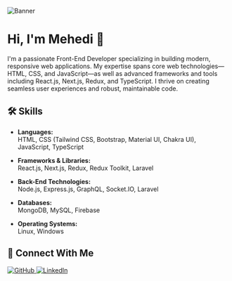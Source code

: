 ![Banner](https://media.licdn.com/dms/image/D5616AQFpW7NzDIWGVg/profile-displaybackgroundimage-shrink_350_1400/0/1676482760623?e=1681948800&v=beta&t=eh52Leni5-4uQUpcjihqBAouBrA7Y9jx801RASNCReg)

# Hi, I'm Mehedi 👋

I'm a passionate Front-End Developer specializing in building modern, responsive web applications. My expertise spans core web technologies—HTML, CSS, and JavaScript—as well as advanced frameworks and tools including React.js, Next.js, Redux, and TypeScript. I thrive on creating seamless user experiences and robust, maintainable code.

## 🛠️ Skills

- **Languages:**  
  HTML, CSS (Tailwind CSS, Bootstrap, Material UI, Chakra UI), JavaScript, TypeScript

- **Frameworks & Libraries:**  
  React.js, Next.js, Redux, Redux Toolkit, Laravel

- **Back-End Technologies:**  
  Node.js, Express.js, GraphQL, Socket.IO, Laravel

- **Databases:**  
  MongoDB, MySQL, Firebase

- **Operating Systems:**  
  Linux, Windows

## 🤝 Connect With Me

<p align="left">
  <a href="https://github.com/mehedihasanhr" target="_blank">
    <img src="https://img.shields.io/badge/github-%2324292e.svg?&style=for-the-badge&logo=github&logoColor=white" alt="GitHub" />
  </a>
  <a href="https://linkedin.com/in/mehedihasan-hr" target="_blank">
    <img src="https://img.shields.io/badge/linkedin-%231E77B5.svg?&style=for-the-badge&logo=linkedin&logoColor=white" alt="LinkedIn" />
  </a>
</p>


<!--
### Quick Facts
- 🔭 Currently working on cutting-edge front-end projects
- 🌱 Always learning new frameworks and technologies
- 👯 Open to collaboration on innovative web applications
- 💬 Ask me about web development or JavaScript frameworks
- 📫 Reach me via LinkedIn or GitHub
-->

<!--
[![Top Langs](https://github-readme-stats.vercel.app/api/top-langs/?username=mehedihasanhr)](https://github.com/anuraghazra/github-readme-stats)
![GitHub stats](https://github-readme-stats.vercel.app/api?username=mehedihasanhr&show_icons=true)
![Profile views](https://gpvc.arturio.dev/mehedihasanhr)
-->
